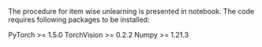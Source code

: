 The procedure for item wise unlearning is presented in notebook. The code requires following packages to be installed:

PyTorch >= 1.5.0
TorchVision >= 0.2.2
Numpy >= 1.21.3
